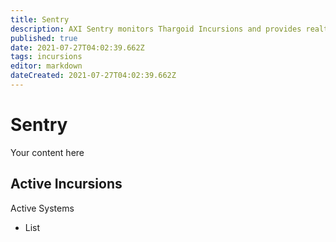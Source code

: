 ```yaml
---
title: Sentry
description: AXI Sentry monitors Thargoid Incursions and provides realtime updates.
published: true
date: 2021-07-27T04:02:39.662Z
tags: incursions
editor: markdown
dateCreated: 2021-07-27T04:02:39.662Z
---
```


# Sentry
Your content here

## Active Incursions
Active Systems
- List